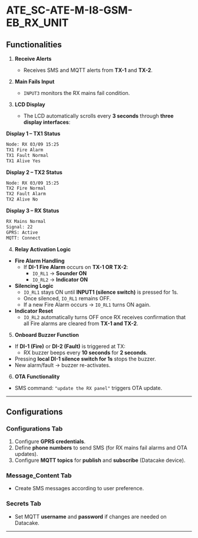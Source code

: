 # ATE_SC-ATE-M-I8-GSM-EB_RX_UNIT

## Functionalities

1. **Receive Alerts**  
   - Receives SMS and MQTT alerts from **TX-1** and **TX-2**.

2. **Main Fails Input**  
   - `INPUT3` monitors the RX mains fail condition.

3. **LCD Display**  
   - The LCD automatically scrolls every **3 seconds** through **three display interfaces**:

  **Display 1 – TX1 Status**
  
```bash   
Node: RX 03/09 15:25
TX1 Fire Alarm
TX1 Fault Normal
TX1 Alive Yes

```
**Display 2 – TX2 Status**

```bash   
Node: RX 03/09 15:25
TX2 Fire Normal
TX2 Fault Alarm
TX2 Alive No

```
**Display 3 – RX Status**

```bash  
RX Mains Normal
Signal: 22
GPRS: Active
MQTT: Connect

 ```
4. **Relay Activation Logic**
- **Fire Alarm Handling**
  - If **DI-1 Fire Alarm** occurs on **TX-1 OR TX-2**:
    - `IO_RL1` → **Sounder ON**
    - `IO_RL2` → **Indicator ON**
- **Silencing Logic**
  - `IO_RL1` stays ON until **INPUT1 (silence switch)** is pressed for 1s.
  - Once silenced, `IO_RL1` remains OFF.
  - If a new Fire Alarm occurs → `IO_RL1` turns ON again.
- **Indicator Reset**
  - `IO_RL2` automatically turns OFF once RX receives confirmation that all Fire alarms are cleared from **TX-1 and TX-2**.

5. **Onboard Buzzer Function**
- If **DI-1 (Fire)** or **DI-2 (Fault)** is triggered at TX:
  - RX buzzer beeps every **10 seconds** for **2 seconds**.
- Pressing **local DI-1 silence switch for 1s** stops the buzzer.
- New alarm/fault → buzzer re-activates.

6. **OTA Functionality**
- SMS command: `"update the RX panel"` triggers OTA update.

---

## Configurations

### Configurations Tab
1. Configure **GPRS credentials**.
2. Define **phone numbers** to send SMS (for RX mains fail alarms and OTA updates).
3. Configure **MQTT topics** for **publish** and **subscribe** (Datacake device).

### Message_Content Tab
- Create SMS messages according to user preference.

### Secrets Tab
- Set MQTT **username** and **password** if changes are needed on Datacake.

---






